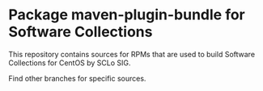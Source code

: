 # Package maven-plugin-bundle for Software Collections

This repository contains sources for RPMs that are used
to build Software Collections for CentOS by SCLo SIG.

Find other branches for specific sources.
